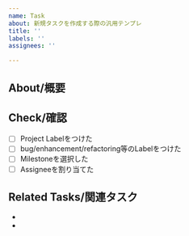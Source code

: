 ```yaml
---
name: Task
about: 新規タスクを作成する際の汎用テンプレ
title: ''
labels: ''
assignees: ''

---
```


## About/概要

## Check/確認
- [ ] Project Labelをつけた
- [ ] bug/enhancement/refactoring等のLabelをつけた
- [ ] Milestoneを選択した
- [ ] Assigneeを割り当てた

<!-- なかったら消す -->
## Related Tasks/関連タスク
- 
-
